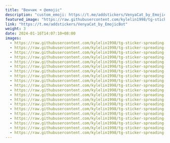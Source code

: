 ```yaml
---
title: "Венчик ➜ @emojic"
description: "custom_emoji: https://t.me/addstickers/VenyaCat_by_EmojicBot"
featured_image: "https://raw.githubusercontent.com/kylelin1998/tg-sticker-spreading-worldwide-images/main/img/c4ef1ba8-f2dd-44f8-a1a5-c8f7a181313c.jpg"
link: "https://t.me/addstickers/VenyaCat_by_EmojicBot"
weight: 3
date: 2024-01-16T14:07:10+08:00
images:
  - https://raw.githubusercontent.com/kylelin1998/tg-sticker-spreading-worldwide-images/main/img/c4ef1ba8-f2dd-44f8-a1a5-c8f7a181313c.jpg
  - https://raw.githubusercontent.com/kylelin1998/tg-sticker-spreading-worldwide-images/main/img/9e16d3c4-f5b1-4ea1-8b79-d505065b1f7b.jpg
  - https://raw.githubusercontent.com/kylelin1998/tg-sticker-spreading-worldwide-images/main/img/d565c467-4a66-4393-a305-0810b61bf962.jpg
  - https://raw.githubusercontent.com/kylelin1998/tg-sticker-spreading-worldwide-images/main/img/1dbf29a2-6477-4f33-adb0-ea7b62cfb6c0.jpg
  - https://raw.githubusercontent.com/kylelin1998/tg-sticker-spreading-worldwide-images/main/img/0e2707c3-a10c-490f-b11c-e2449acbf024.jpg
  - https://raw.githubusercontent.com/kylelin1998/tg-sticker-spreading-worldwide-images/main/img/e8157280-1cce-4597-9bd2-a58d12bd845a.jpg
  - https://raw.githubusercontent.com/kylelin1998/tg-sticker-spreading-worldwide-images/main/img/b2a5e7cc-e648-4124-9759-dcc5a59a7fa5.jpg
  - https://raw.githubusercontent.com/kylelin1998/tg-sticker-spreading-worldwide-images/main/img/4d0c6b12-a1b9-44aa-b36a-0fc7d7b19afe.jpg
  - https://raw.githubusercontent.com/kylelin1998/tg-sticker-spreading-worldwide-images/main/img/b798f1d9-9f0c-4f74-9af2-0726550965d4.jpg
  - https://raw.githubusercontent.com/kylelin1998/tg-sticker-spreading-worldwide-images/main/img/08b09fa1-c384-41e9-880b-280fab6f29d7.jpg
  - https://raw.githubusercontent.com/kylelin1998/tg-sticker-spreading-worldwide-images/main/img/8d8b79f6-573c-40c2-8d80-8bed7d1e3a58.jpg
  - https://raw.githubusercontent.com/kylelin1998/tg-sticker-spreading-worldwide-images/main/img/65b163ec-03af-47d1-b114-1034681e5e51.jpg
  - https://raw.githubusercontent.com/kylelin1998/tg-sticker-spreading-worldwide-images/main/img/17827e08-16b0-4b36-85a3-fe5003b71b06.jpg
  - https://raw.githubusercontent.com/kylelin1998/tg-sticker-spreading-worldwide-images/main/img/04054ea2-ff7d-4d44-8b4f-7af8219234b4.jpg
  - https://raw.githubusercontent.com/kylelin1998/tg-sticker-spreading-worldwide-images/main/img/77bf14de-d4c1-4b1c-9c0e-b7450d560f55.jpg
  - https://raw.githubusercontent.com/kylelin1998/tg-sticker-spreading-worldwide-images/main/img/e67d6e46-4a50-4437-9803-3a31d57ce219.jpg
  - https://raw.githubusercontent.com/kylelin1998/tg-sticker-spreading-worldwide-images/main/img/434107e3-4fc7-4663-8f45-3fd8ff2c222d.jpg
  - https://raw.githubusercontent.com/kylelin1998/tg-sticker-spreading-worldwide-images/main/img/07366008-dd7d-4aee-bf31-0a3f3aea4f32.jpg
  - https://raw.githubusercontent.com/kylelin1998/tg-sticker-spreading-worldwide-images/main/img/cfa914e0-5742-4781-85de-3ec158917ed2.jpg
  - https://raw.githubusercontent.com/kylelin1998/tg-sticker-spreading-worldwide-images/main/img/6e021e42-ae46-4c4d-a0b9-bfdf12942397.jpg
---
```

